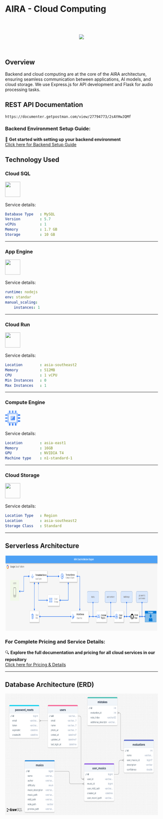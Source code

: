 # AIRA - Cloud Computing

<br><br>
<p align="center">
  <img src="https://upload.wikimedia.org/wikipedia/commons/5/51/Google_Cloud_logo.svg" width="420"/>
</p>
<br>




## Overview

Backend and cloud computing are at the core of the AIRA architecture, ensuring seamless communication between applications, AI models, and cloud storage. We use Express.js for API development and Flask for audio processing tasks.

## REST API Documentation
```
https://documenter.getpostman.com/view/27794773/2sAYHwJQMf
```

### Backend Environment Setup Guide:

🚀 **Get started with setting up your backend environment**  
[Click here for Backend Setup Guide](https://github.com/TCHWG/cloud-document/blob/main/Backend%20Environment.md)

## Technology Used

### Cloud SQL

<img src="https://symbols.getvecta.com/stencil_4/45_google-cloud-sql.35ca1b4c38.svg" width="50" height="50"/>

Service details:

```YAML
Database Type   : MySQL
Version         : 5.7
vCPUs           : 1
Memory          : 1.7 GB
Storage         : 10 GB
```
---
### App Engine

<img src="https://symbols.getvecta.com/stencil_4/8_google-app-engine.c22bd3c7a9.svg" width="50" height="50"/>

Service details:

```YAML
runtime: nodejs
env: standar
manual_scaling:
    instances: 1
```
---
### Cloud Run

<img src="https://github.com/user-attachments/assets/db54445c-f6e6-4361-8925-761eac10e729" width="50" height="50" />

Service details:

```YAML
Location        : asia-southeast2
Memory          : 512MB
CPU             : 1 vCPU
Min Instances   : 0
Max Instances   : 1
```
---
### Compute Engine

<img src="https://github.com/ryhnfhrza/assets/blob/main/google-compute-engine.svg" width="50" height="50"/>

Service details:

```YAML
Location        : asia-east1
Memory          : 16GB
GPU             : NVIDIA T4
Machine type    : n1-standard-1
```
---
### Cloud Storage

<img src="https://symbols.getvecta.com/stencil_4/47_google-cloud-storage.fee263d33a.svg" width="50" height="50"/>

Service details:

```YAML
Location Type   : Region
Location        : asia-southeast2
Storage Class   : Standard
```
---
## Serverless Architecture
<p align="center" ><img src="https://github.com/ryhnfhrza/assets/blob/main/AIRA%20Cloud%20Architecture%20Diagram%20with%20CICD.png" width="1000" height="250"/> </p>

### For Complete Pricing and Service Details:

🔍 **Explore the full documentation and pricing for all cloud services in our repository**  
[Click here for Pricing & Details](https://github.com/TCHWG/cloud-document/blob/main/Cloud%20Requirements.md)

---
## Database Architecture (ERD)
<p align="center" ><img src="https://github.com/ryhnfhrza/assets/blob/main/drawSQL-image-export-2024-12-10%20(1).png" width="1000" height="400"/> </p>








